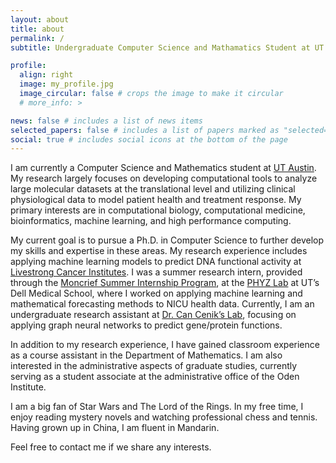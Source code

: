 ```yaml
---
layout: about
title: about
permalink: /
subtitle: Undergraduate Computer Science and Mathamatics Student at UT Austin

profile:
  align: right
  image: my_profile.jpg
  image_circular: false # crops the image to make it circular
  # more_info: >

news: false # includes a list of news items
selected_papers: false # includes a list of papers marked as "selected={true}"
social: true # includes social icons at the bottom of the page
---
```


I am currently a Computer Science and Mathematics student at [UT Austin](https://www.utexas.edu/). My research largely 
focuses on developing computational tools to analyze large molecular datasets at the translational level and utilizing clinical physiological data to model patient health and treatment response. My primary interests are in computational biology, computational medicine, bioinformatics, machine learning, and high performance computing. 

My current goal is to pursue a Ph.D. in Computer Science to further develop my skills and expertise in these areas. My research experience includes applying machine learning models to predict DNA functional activity at [Livestrong Cancer Institutes](https://dellmed.utexas.edu/units/livestrong-cancer-institutes). I was a summer research intern, provided through the [Moncrief Summer Internship Program](https://oden.utexas.edu/academics/undergraduates/moncrief-summer-internship/), at the [PHYZ Lab](https://phyzlab.org/) at UT’s Dell Medical School, where I worked on applying machine learning and mathematical forecasting methods to NICU health data. Currently, I am an undergraduate research assistant at [Dr. Can Cenik’s Lab](https://ceniklab.github.io/), focusing on applying graph neural networks to predict gene/protein functions. 

In addition to my research experience, I have gained classroom experience as a course assistant in the Department of Mathematics. I am also interested in the administrative aspects of graduate studies, currently serving as a student associate at the administrative office of the Oden Institute.

I am a big fan of Star Wars and The Lord of the Rings. In my free time, I enjoy reading mystery novels and watching professional chess and tennis. Having grown up in China, I am fluent in Mandarin.

Feel free to contact me if we share any interests.

